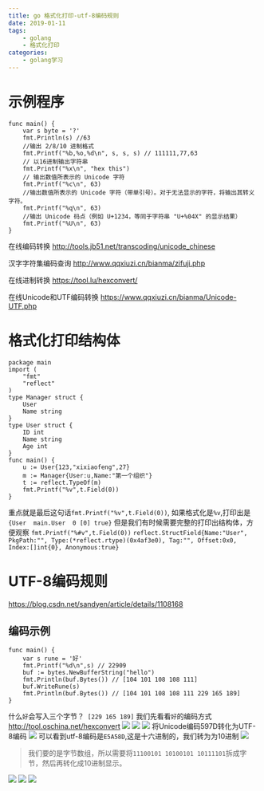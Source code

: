 ```yaml
---
title: go 格式化打印-utf-8编码规则
date: 2019-01-11
tags:
	- golang
	- 格式化打印
categories:
	- golang学习
---
```


# 示例程序
```golang
func main() {
	var s byte = '?'
	fmt.Println(s) //63
	//输出 2/8/10 进制格式
	fmt.Printf("%b,%o,%d\n", s, s, s) // 111111,77,63
	// 以16进制输出字符串
	fmt.Printf("%x\n", "hex this")
	// 输出数值所表示的 Unicode 字符
	fmt.Printf("%c\n", 63)
	//输出数值所表示的 Unicode 字符（带单引号）。对于无法显示的字符，将输出其转义字符。
	fmt.Printf("%q\n", 63)
	//输出 Unicode 码点（例如 U+1234，等同于字符串 "U+%04X" 的显示结果）
	fmt.Printf("%U\n", 63)
}
```
在线编码转换
http://tools.jb51.net/transcoding/unicode_chinese

汉字字符集编码查询
http://www.qqxiuzi.cn/bianma/zifuji.php

在线进制转换
https://tool.lu/hexconvert/

在线Unicode和UTF编码转换
https://www.qqxiuzi.cn/bianma/Unicode-UTF.php

# 格式化打印结构体
```
package main
import (
	"fmt"
	"reflect"
)
type Manager struct {
	User
	Name string
}
type User struct {
	ID int
	Name string
	Age int
}
func main() {
	u := User{123,"xixiaofeng",27}
	m := Manager{User:u,Name:"第一个组织"}
	t := reflect.TypeOf(m)
	fmt.Printf("%v",t.Field(0))
}
```
重点就是最后这句话`fmt.Printf("%v",t.Field(0))`,
如果格式化是`%v`,打印出是`{User  main.User  0 [0] true}`
但是我们有时候需要完整的打印出结构体，方便观察
`fmt.Printf("%#v",t.Field(0))`
`reflect.StructField{Name:"User", PkgPath:"", Type:(*reflect.rtype)(0x4af3e0), Tag:"", Offset:0x0, Index:[]int{0}, Anonymous:true}`




# UTF-8编码规则
https://blog.csdn.net/sandyen/article/details/1108168
## 编码示例

```golang
func main() {
	var s rune = '好'
	fmt.Printf("%d\n",s) // 22909
	buf := bytes.NewBufferString("hello")
	fmt.Println(buf.Bytes()) // [104 101 108 108 111]
	buf.WriteRune(s)
	fmt.Println(buf.Bytes()) // [104 101 108 108 111 229 165 189]
}
```
什么`好`会写入三个字节？` [229 165 189]`
我们先看看`好`的编码方式
http://tool.oschina.net/hexconvert
![](https://upload-images.jianshu.io/upload_images/422094-a380bff48c7d1454.png?imageMogr2/auto-orient/strip%7CimageView2/2/w/1240)
![](https://upload-images.jianshu.io/upload_images/422094-aa84a5a7241a387b.png?imageMogr2/auto-orient/strip%7CimageView2/2/w/1240)
![](https://upload-images.jianshu.io/upload_images/422094-1d32dd953fed3401.png?imageMogr2/auto-orient/strip%7CimageView2/2/w/1240)
将Unicode编码597D转化为UTF-8编码
![](https://upload-images.jianshu.io/upload_images/422094-6f0fc8bd12aabcfa.png?imageMogr2/auto-orient/strip%7CimageView2/2/w/1240)
可以看到utf-8编码是`E5A58D`,这是十六进制的，我们转为为10进制
![](https://upload-images.jianshu.io/upload_images/422094-b481aa21a9f83e7c.png?imageMogr2/auto-orient/strip%7CimageView2/2/w/1240)
> 我们要的是字节数组，所以需要将`11100101 10100101 10111101`拆成字节，然后再转化成10进制显示。

![](https://upload-images.jianshu.io/upload_images/422094-a782028f1cd84566.png?imageMogr2/auto-orient/strip%7CimageView2/2/w/1240)
![](https://upload-images.jianshu.io/upload_images/422094-34dbf9d09a1963bc.png?imageMogr2/auto-orient/strip%7CimageView2/2/w/1240)
![](https://upload-images.jianshu.io/upload_images/422094-d64c6272e4a10b65.png?imageMogr2/auto-orient/strip%7CimageView2/2/w/1240)